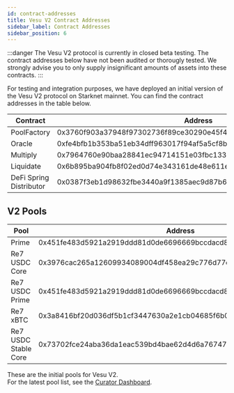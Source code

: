 ```yaml
---
id: contract-addresses
title: Vesu V2 Contract Addresses
sidebar_label: Contract Addresses
sidebar_position: 6
---
```


:::danger
The Vesu V2 protocol is currently in closed beta testing. The contract addresses below have not been audited or thorougly tested. We strongly advise you to only supply insignificant amounts of assets into these contracts.
:::

For testing and integration purposes, we have deployed an initial version of the Vesu V2 protocol on Starknet mainnet. You can find the contract addresses in the table below.

| Contract     | Address |
|--------------|---------|
| PoolFactory  | 0x3760f903a37948f97302736f89ce30290e45f441559325026842b7a6fb388c0 |
| Oracle       | 0xfe4bfb1b353ba51eb34dff963017f94af5a5cf8bdf3dfc191c504657f3c05 |
| Multiply     | 0x7964760e90baa28841ec94714151e03fbc13321797e68a874e88f27c9d58513 |
| Liquidate    | 0x6b895ba904fb8f02ed0d74e343161de48e611e9e771be4cc2c997501dbfb418 |
| DeFi Spring Distributor    | 0x0387f3eb1d98632fbe3440a9f1385aec9d87b6172491d3dd81f1c35a7c61048f |



## V2 Pools

| Pool     | Address |
|--------------|---------|
| Prime | 0x451fe483d5921a2919ddd81d0de6696669bccdacd859f72a4fba7656b97c3b5 |
| Re7 USDC Core  | 0x3976cac265a12609934089004df458ea29c776d77da423c96dc761d09d24124 |
| Re7 USDC Prime    | 0x451fe483d5921a2919ddd81d0de6696669bccdacd859f72a4fba7656b97c3b5 |
| Re7 xBTC    | 0x3a8416bf20d036df5b1cf3447630a2e1cb04685f6b0c3a70ed7fb1473548ecf |
| Re7 USDC Stable Core        | 0x73702fce24aba36da1eac539bd4bae62d4d6a76747b7cdd3e016da754d7a135 |

These are the initial pools for Vesu V2.  
For the latest pool list, see the [Curator Dashboard](https://curators.vesu.xyz/).